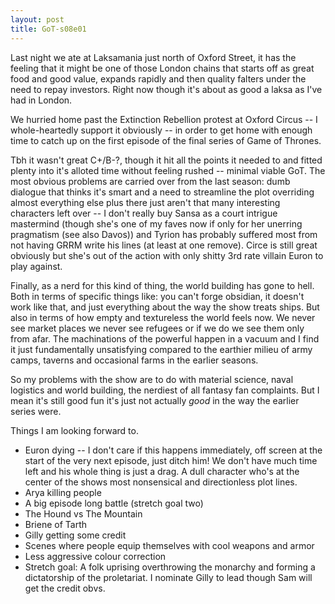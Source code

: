 ```yaml
---
layout: post
title: GoT-s08e01
---
```

Last night we ate at Laksamania just north of Oxford Street, it has the feeling that it might be one of those London chains that starts off as great food and good value, expands rapidly and then quality falters under the need to repay investors. Right now though it's about as good a laksa as I've had in London.

We hurried home past the Extinction Rebellion protest at Oxford Circus -- I whole-heartedly support it obviously -- in order to get home with enough time to catch up on the first episode of the final series of Game of Thrones. 

Tbh it wasn't great C+/B-?, though it hit all the points it needed to and fitted plenty into it's alloted time without feeling rushed -- minimal viable GoT. The most obvious problems are carried over from the last season: dumb dialogue that thinks it's smart and a need to streamline the plot overriding almost everything else plus there just aren't that many interesting characters left over -- I don't really buy Sansa as a court intrigue mastermind (though she's one of my faves now if only for her unerring pragmatism (see also Davos)) and Tyrion has probably suffered most from not having GRRM write his lines (at least at one remove). Circe is still great obviously but she's out of the action with only shitty 3rd rate villain Euron to play against.

Finally, as a nerd for this kind of thing, the world building has gone to hell. Both in terms of specific things like: you can't forge obsidian, it doesn't work like that, and just everything about the way the show treats ships. But also in terms of how empty and textureless the world feels now. We never see market places we never see refugees or if we do we see them only from afar. The machinations of the powerful happen in a vacuum and I find it just fundamentally unsatisfying compared to the earthier milieu of army camps, taverns and occasional farms in the earlier seasons.

So my problems with the show are to do with material science, naval logistics and world building, the nerdiest of all fantasy fan complaints. But I mean it's still good fun it's just not actually _good_ in the way the earlier series were.

Things I am looking forward to.

 * Euron dying -- I don't care if this happens immediately, off screen at the start of the very next episode, just ditch him! We don't have much time left and his whole thing is just a drag. A dull character who's at the center of the shows most nonsensical and directionless plot lines.
 * Arya killing people
 * A big episode long battle (stretch goal two)
 * The Hound vs The Mountain
 * Briene of Tarth
 * Gilly getting some credit
 * Scenes where people equip themselves with cool weapons and armor
 * Less aggressive colour correction
 * Stretch goal: A folk uprising overthrowing the monarchy and forming a dictatorship of the proletariat. I nominate Gilly to lead though Sam will get the credit obvs.
